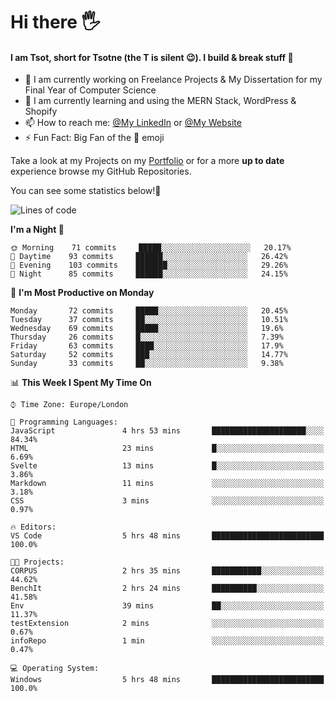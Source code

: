 # Hi there :raised_hand_with_fingers_splayed:
#### I am Tsot, short for Tsotne (the T is silent :wink:). I build & break stuff :space_invader:
- :telescope: I am currently working on Freelance Projects & My Dissertation for my Final Year of Computer Science
- :seedling: I am currently learning and using the MERN Stack, WordPress & Shopify
- :mailbox: How to reach me: [@My LinkedIn](https://www.linkedin.com/in/tsotne-gvadzabia/) or [@My Website](https://tsotnegvadzabia.me/contact)
- :zap: Fun Fact: Big Fan of the :space_invader: emoji

Take a look at my Projects on my [Portfolio](https://tsotnegvadzabia.me/) or for a more **up to date** experience browse my GitHub Repositories.

You can see some statistics below!:space_invader:
<!--START_SECTION:waka-->
![Lines of code](https://img.shields.io/badge/From%20Hello%20World%20I%27ve%20Written-3.5%20million%20lines%20of%20code-blue)

**I'm a Night 🦉** 

```text
🌞 Morning    71 commits     █████░░░░░░░░░░░░░░░░░░░░   20.17% 
🌆 Daytime    93 commits     ██████░░░░░░░░░░░░░░░░░░░   26.42% 
🌃 Evening    103 commits    ███████░░░░░░░░░░░░░░░░░░   29.26% 
🌙 Night      85 commits     ██████░░░░░░░░░░░░░░░░░░░   24.15%

```
📅 **I'm Most Productive on Monday** 

```text
Monday       72 commits     █████░░░░░░░░░░░░░░░░░░░░   20.45% 
Tuesday      37 commits     ██░░░░░░░░░░░░░░░░░░░░░░░   10.51% 
Wednesday    69 commits     █████░░░░░░░░░░░░░░░░░░░░   19.6% 
Thursday     26 commits     █░░░░░░░░░░░░░░░░░░░░░░░░   7.39% 
Friday       63 commits     ████░░░░░░░░░░░░░░░░░░░░░   17.9% 
Saturday     52 commits     ███░░░░░░░░░░░░░░░░░░░░░░   14.77% 
Sunday       33 commits     ██░░░░░░░░░░░░░░░░░░░░░░░   9.38%

```


📊 **This Week I Spent My Time On** 

```text
⌚︎ Time Zone: Europe/London

💬 Programming Languages: 
JavaScript               4 hrs 53 mins       █████████████████████░░░░   84.34% 
HTML                     23 mins             █░░░░░░░░░░░░░░░░░░░░░░░░   6.69% 
Svelte                   13 mins             █░░░░░░░░░░░░░░░░░░░░░░░░   3.86% 
Markdown                 11 mins             ░░░░░░░░░░░░░░░░░░░░░░░░░   3.18% 
CSS                      3 mins              ░░░░░░░░░░░░░░░░░░░░░░░░░   0.97%

🔥 Editors: 
VS Code                  5 hrs 48 mins       █████████████████████████   100.0%

🐱‍💻 Projects: 
CORPUS                   2 hrs 35 mins       ███████████░░░░░░░░░░░░░░   44.62% 
BenchIt                  2 hrs 24 mins       ██████████░░░░░░░░░░░░░░░   41.58% 
Env                      39 mins             ██░░░░░░░░░░░░░░░░░░░░░░░   11.37% 
testExtension            2 mins              ░░░░░░░░░░░░░░░░░░░░░░░░░   0.67% 
infoRepo                 1 min               ░░░░░░░░░░░░░░░░░░░░░░░░░   0.47%

💻 Operating System: 
Windows                  5 hrs 48 mins       █████████████████████████   100.0%

```


<!--END_SECTION:waka-->
